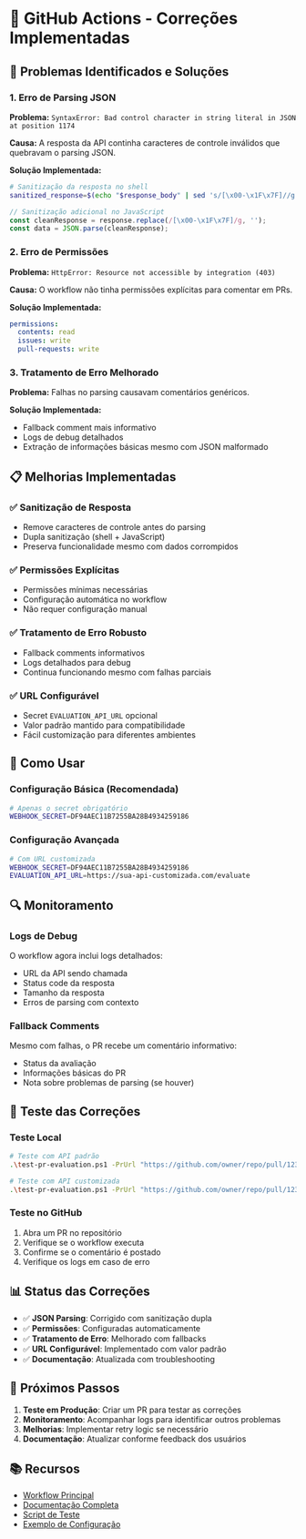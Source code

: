 # 🔧 GitHub Actions - Correções Implementadas

## 🐛 Problemas Identificados e Soluções

### 1. **Erro de Parsing JSON**
**Problema:** `SyntaxError: Bad control character in string literal in JSON at position 1174`

**Causa:** A resposta da API continha caracteres de controle inválidos que quebravam o parsing JSON.

**Solução Implementada:**
```bash
# Sanitização da resposta no shell
sanitized_response=$(echo "$response_body" | sed 's/[\x00-\x1F\x7F]//g')
```

```javascript
// Sanitização adicional no JavaScript
const cleanResponse = response.replace(/[\x00-\x1F\x7F]/g, '');
const data = JSON.parse(cleanResponse);
```

### 2. **Erro de Permissões**
**Problema:** `HttpError: Resource not accessible by integration (403)`

**Causa:** O workflow não tinha permissões explícitas para comentar em PRs.

**Solução Implementada:**
```yaml
permissions:
  contents: read
  issues: write
  pull-requests: write
```

### 3. **Tratamento de Erro Melhorado**
**Problema:** Falhas no parsing causavam comentários genéricos.

**Solução Implementada:**
- Fallback comment mais informativo
- Logs de debug detalhados
- Extração de informações básicas mesmo com JSON malformado

## 📋 Melhorias Implementadas

### ✅ **Sanitização de Resposta**
- Remove caracteres de controle antes do parsing
- Dupla sanitização (shell + JavaScript)
- Preserva funcionalidade mesmo com dados corrompidos

### ✅ **Permissões Explícitas**
- Permissões mínimas necessárias
- Configuração automática no workflow
- Não requer configuração manual

### ✅ **Tratamento de Erro Robusto**
- Fallback comments informativos
- Logs detalhados para debug
- Continua funcionando mesmo com falhas parciais

### ✅ **URL Configurável**
- Secret `EVALUATION_API_URL` opcional
- Valor padrão mantido para compatibilidade
- Fácil customização para diferentes ambientes

## 🚀 Como Usar

### Configuração Básica (Recomendada)
```bash
# Apenas o secret obrigatório
WEBHOOK_SECRET=DF94AEC11B7255BA28B4934259186
```

### Configuração Avançada
```bash
# Com URL customizada
WEBHOOK_SECRET=DF94AEC11B7255BA28B4934259186
EVALUATION_API_URL=https://sua-api-customizada.com/evaluate
```

## 🔍 Monitoramento

### Logs de Debug
O workflow agora inclui logs detalhados:
- URL da API sendo chamada
- Status code da resposta
- Tamanho da resposta
- Erros de parsing com contexto

### Fallback Comments
Mesmo com falhas, o PR recebe um comentário informativo:
- Status da avaliação
- Informações básicas do PR
- Nota sobre problemas de parsing (se houver)

## 🧪 Teste das Correções

### Teste Local
```bash
# Teste com API padrão
.\test-pr-evaluation.ps1 -PrUrl "https://github.com/owner/repo/pull/123"

# Teste com API customizada
.\test-pr-evaluation.ps1 -PrUrl "https://github.com/owner/repo/pull/123" -ApiUrl "https://sua-api.com/evaluate"
```

### Teste no GitHub
1. Abra um PR no repositório
2. Verifique se o workflow executa
3. Confirme se o comentário é postado
4. Verifique os logs em caso de erro

## 📊 Status das Correções

- ✅ **JSON Parsing**: Corrigido com sanitização dupla
- ✅ **Permissões**: Configuradas automaticamente
- ✅ **Tratamento de Erro**: Melhorado com fallbacks
- ✅ **URL Configurável**: Implementado com valor padrão
- ✅ **Documentação**: Atualizada com troubleshooting

## 🔄 Próximos Passos

1. **Teste em Produção**: Criar um PR para testar as correções
2. **Monitoramento**: Acompanhar logs para identificar outros problemas
3. **Melhorias**: Implementar retry logic se necessário
4. **Documentação**: Atualizar conforme feedback dos usuários

## 📚 Recursos

- [Workflow Principal](.github/workflows/pr-evaluation.yml)
- [Documentação Completa](GITHUB_ACTIONS_SETUP.md)
- [Script de Teste](test-pr-evaluation.ps1)
- [Exemplo de Configuração](.github/workflows/pr-evaluation.example.yml)
